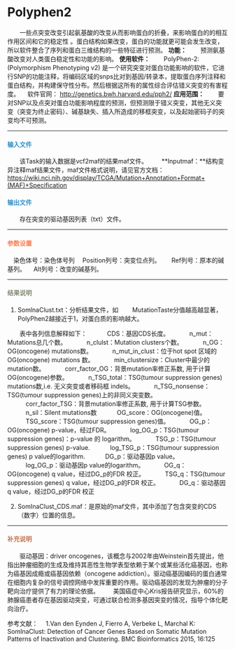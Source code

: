 # Polyphen2
　　一些点突变改变引起氨基酸的改变从而影响蛋白的折叠，来影响蛋白的的相互作用区间和它的稳定性 。蛋白结构如果改变，蛋白的功能就更可能会发生改变，所以软件整合了序列和蛋白三维结构的一些特征进行预测。
**功能：**
　　预测氨基酸改变对人类蛋白稳定性和功能的影响。
**使用软件：**
　　PolyPhen-2: (Polymorphism Phenotyping v2) 是一个研究突变对蛋白功能影响的软件，它进行SNP的功能注释，将编码区域的snps比对到基因/转录本，提取蛋白序列注释和蛋白结构，并构建保守性分布。然后根据这所有的属性综合评估错义突变的有害程度。
  　软件官网： http://genetics.bwh.harvard.edu/pph2/
 **应用范围：**
　　要对SNP以及点突对蛋白功能影响程度的预测，但预测限于错义突变，其他无义突变（突变为终止密码）、碱基缺失、插入所造成的移框突变，以及起始密码子的突 变均不可预测。

***
#### **<i class="glyphicon glyphicon-log-in" aria-hidden="true" style="color:#3090C7"></i><span style="color:#3090C7"> 输入文件**
　　该Task的输入数据是vcf2maf的结果maf文件。
　　**Inputmaf：**结构变异注释maf结果文件，maf文件格式说明，请见官方文档：
https://wiki.nci.nih.gov/display/TCGA/Mutation+Annotation+Format+(MAF)+Specification

#### **<i class="glyphicon glyphicon-log-out" aria-hidden="true" style="color:#3090C7"></i><span style="color:#3090C7"> 输出文件**
　　存在突变的驱动基因列表（txt）文件。

***
#### **<i class="fa fa-cog" aria-hidden="true" style="color:#F88158"></i> <span style="color:#F88158">参数设置**
　<label id='ChrCol'>染色体号：</label>染色体号列
　<label id='posCol'>Position列号：</label>突变位点列。　
　<label id='refCol'>Ref列号：</label>原本的碱基列。
　<label id='altCol'>Alt列号：</label>改变的碱基列。
　
***

#### **<i class="fa fa-file-text" aria-hidden="true" style="color:#848b79"></i><span style="color:#848b79"> 结果说明**
1) SomlnaClust.txt：分析结果文件，如
　　MutationTaste分值越高越显著， PolyPhen2越接近于1，对蛋白质的影响越大。
<div style="text-align:center"><img data-src="1.png" width="800px" ></img>
</div>
　　表中各列信息解释如下：
　　　CDS：基因CDS长度。
　　　n_mut：Mutations总几个数。
　　　n_clulst：Mutation clusters个数。
　　　n_OG：OG(oncogene) mutations数。
　　　n_mut_in_clust：位于hot spot 区域的OG(oncogene) mutations 数。
　　　min_clustersize：Cluster中最少的mutation数。
　　　corr_factor_OG：背景mutation率修正系数, 用于计算OG(oncogene)参数。
　　　n_TSG_total：TSG(tumour suppression genes) mutations数,i.e. 无义突变或者移码框 indels。
　　　n_TSG_nonsense：TSG(tumour suppression genes)上的非同义突变数。
　　　corr_factor_TSG：背景mutation率修正系数, 用于计算TSG参数。
　　　n_sil：Silent mutations数
　　　OG_score：OG(oncogene)值。
　　　TSG_score：TSG(tumour suppression genes)值。
　　　OG_p：OG(oncogene) p-value，经过FDR。
　　　log_OG_p：TSG(tumour suppression genes)：p-value 的 logarithm。
　　　TSG_p：TSG(tumour suppression genes) p-value.
　　　log_TSG_p：TSG(tumour suppression genes) p value的logarithm.
　　　DG_p：驱动基因p value。
　　　log_OG_p：驱动基因p value的logarithm。
　　　OG_q：OG(oncogene) q value，经过DG_p的FDR 校正。
　　　TSG_q：TSG(tumour suppression genes) q value，经过DG_p的FDR 校正。
　　　DG_q：驱动基因q value，经过DG_p的FDR 校正

2) SomInaClust_CDS.maf：是原始的maf文件，其中添加了包含突变的CDS（数字）位置的信息。

***
#### **<span class="glyphicon glyphicon-paperclip" aria-hidden="true" style="color:#C47451"></span></i><span style="color:#C47451">  补充说明**
　　驱动基因：driver oncogenes，该概念与2002年由Weinstein首先提出，他指出肿瘤细胞的生成及维持其恶性生物学表型依赖于某个或某些活化癌基因，也称为癌基因成瘾或癌基因依赖（oncogene addiction）。驱动癌基因编码的蛋白通常在细胞内复杂的信号调控网络中发挥重要的作用。驱动癌基因的发现为肿瘤的分子靶向治疗提供了有力的理论依据。
　　美国癌症中心Kris报告研究显示，60%的肺腺癌患者存在基因驱动突变，可通过联合检测多基因突变的情况，指导个体化靶向治疗。

参考文献：
　1.Van den Eynden J, Fierro A, Verbeke L, Marchal K: SomInaClust: Detection of Cancer Genes Based on Somatic Mutation Patterns of Inactivation and Clustering. BMC Bioinformatics 2015, 16:125


